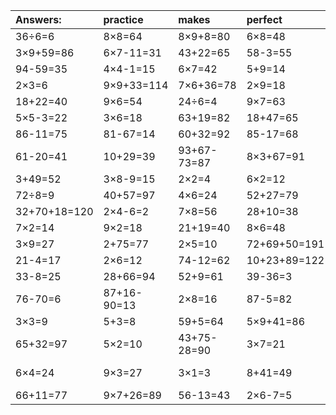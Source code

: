 | Answers: | practice | makes | perfect | ! |
| :--- | :--- | :--- | :--- | :--- |
| 36÷6=6 | 8×8=64 | 8×9+8=80 | 6×8=48 | 15÷3=5 | 
| 3×9+59=86 | 6×7-11=31 | 43+22=65 | 58-3=55 | 30÷6=5 | 
| 94-59=35 | 4×4-1=15 | 6×7=42 | 5+9=14 | 6×3=18 | 
| 2×3=6 | 9×9+33=114 | 7×6+36=78 | 2×9=18 | 5×3=15 | 
| 18+22=40 | 9×6=54 | 24÷6=4 | 9×7=63 | 4×9=36 | 
| 5×5-3=22 | 3×6=18 | 63+19=82 | 18+47=65 | 5×7=35 | 
| 86-11=75 | 81-67=14 | 60+32=92 | 85-17=68 | 40+10-42=8 | 
| 61-20=41 | 10+29=39 | 93+67-73=87 | 8×3+67=91 | 9×5=45 | 
| 3+49=52 | 3×8-9=15 | 2×2=4 | 6×2=12 | 3×5=15 | 
| 72÷8=9 | 40+57=97 | 4×6=24 | 52+27=79 | 4×3=12 | 
| 32+70+18=120 | 2×4-6=2 | 7×8=56 | 28+10=38 | 5×9=45 | 
| 7×2=14 | 9×2=18 | 21+19=40 | 8×6=48 | 1×9=9 | 
| 3×9=27 | 2+75=77 | 2×5=10 | 72+69+50=191 | 48-36=12 | 
| 21-4=17 | 2×6=12 | 74-12=62 | 10+23+89=122 | 56-16=40 | 
| 33-8=25 | 28+66=94 | 52+9=61 | 39-36=3 | 90+54-71=73 | 
| 76-70=6 | 87+16-90=13 | 2×8=16 | 87-5=82 | 4×2+39=47 | 
| 3×3=9 | 5+3=8 | 59+5=64 | 5×9+41=86 | 9×9+88=169 | 
| 65+32=97 | 5×2=10 | 43+75-28=90 | 3×7=21 | 4×6+63=87 | 
| 6×4=24 | 9×3=27 | 3×1=3 | 8+41=49 | 12+99-11=100 | 
| 66+11=77 | 9×7+26=89 | 56-13=43 | 2×6-7=5 | 32+5+67=104 | 
